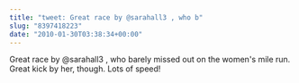 ```yaml
---
title: "tweet: Great race by @sarahall3 , who b"
slug: "8397418223"
date: "2010-01-30T03:38:34+00:00"
---
```

Great race by @sarahall3 , who barely missed out on the women's mile run. Great kick by her, though. Lots of speed!